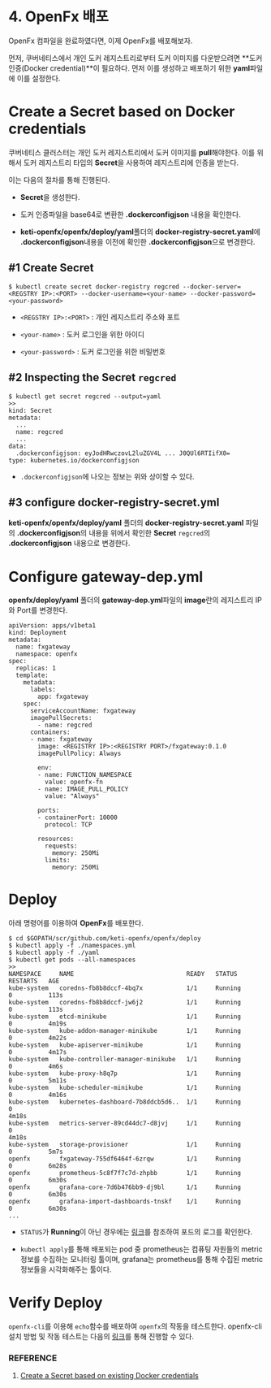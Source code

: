 # 4. OpenFx 배포

OpenFx 컴파일을 완료하였다면, 이제 OpenFx를 배포해보자.

먼저, 쿠버네티스에서 개인 도커 레지스트리로부터 도커 이미지를 다운받으려면 **도커 인증(Docker credential)**이 필요하다. 먼저 이를 생성하고 배포하기 위한 **yaml**파일에 이를 설정한다.



# Create a Secret based on Docker credentials

쿠버네티스 클러스터는 개인 도커 레지스트리에서 도커 이미지를 **pull**해야한다. 이를 위해서 도커 레지스트리 타입의 **Secret**을 사용하여 레지스트리에 인증을 받는다.

이는 다음의 절차를 통해 진행된다. 

- **Secret**을 생성한다.

- 도커 인증파일을 base64로 변환한 **.dockerconfigjson**  내용을 확인한다.

- **keti-openfx/openfx/deploy/yaml**폴더의 **docker-registry-secret.yaml**에 **.dockerconfigjson**내용을 이전에 확인한 **.dockerconfigjson**으로 변경한다.


## #1 Create Secret

    $ kubectl create secret docker-registry regcred --docker-server=<REGSTRY IP>:<PORT> --docker-username=<your-name> --docker-password=<your-password>

- `<REGSTRY IP>:<PORT>` :  개인 레지스트리 주소와 포트 

- `<your-name>` :  도커 로그인을 위한 아이디

- `<your-password>` :  도커 로그인을 위한 비밀번호



## #2 Inspecting the Secret `regcred`

    $ kubectl get secret regcred --output=yaml
    >>
    kind: Secret
    metadata:
      ...
      name: regcred
      ...
    data:
      .dockerconfigjson: eyJodHRwczovL2luZGV4L ... J0QUl6RTIifX0=
    type: kubernetes.io/dockerconfigjson

- `.dockerconfigjson`에 나오는 정보는 위와 상이할 수 있다.



## #3 configure docker-registry-secret.yml

**keti-openfx/openfx/deploy/yaml** 폴더의 **docker-registry-secret.yaml** 파일의 **.dockerconfigjson**의 내용을 위에서 확인한 **Secret** `regcred`의 **.dockerconfigjson** 내용으로 변경한다.



# Configure gateway-dep.yml

**openfx/deploy/yaml** 폴더의 **gateway-dep.yml**파일의 **image**란의 레지스트리 IP와 Port를 변경한다.

    apiVersion: apps/v1beta1
    kind: Deployment
    metadata:
      name: fxgateway
      namespace: openfx
    spec:
      replicas: 1
      template:
        metadata:
          labels:
            app: fxgateway
        spec:
          serviceAccountName: fxgateway
          imagePullSecrets:
            - name: regcred
          containers:
          - name: fxgateway
            image: <REGISTRY IP>:<REGISTRY PORT>/fxgateway:0.1.0
            imagePullPolicy: Always
    
            env:
            - name: FUNCTION_NAMESPACE
              value: openfx-fn
            - name: IMAGE_PULL_POLICY
              value: "Always"
    
            ports:
            - containerPort: 10000
              protocol: TCP
    
            resources:
              requests:
                memory: 250Mi
              limits:
                memory: 250Mi



# Deploy

아래 명령어를 이용하여 **OpenFx**를 배포한다.

    $ cd $GOPATH/scr/github.com/keti-openfx/openfx/deploy
    $ kubectl apply -f ./namespaces.yml
    $ kubectl apply -f ./yaml
    $ kubectl get pods --all-namespaces
    >>
    NAMESPACE     NAME                               READY   STATUS             RESTARTS   AGE
    kube-system   coredns-fb8b8dccf-4bq7x            1/1     Running            0          113s
    kube-system   coredns-fb8b8dccf-jw6j2            1/1     Running            0          113s
    kube-system   etcd-minikube                      1/1     Running            0          4m19s
    kube-system   kube-addon-manager-minikube        1/1     Running            0          4m22s
    kube-system   kube-apiserver-minikube            1/1     Running            0          4m17s
    kube-system   kube-controller-manager-minikube   1/1     Running            0          4m6s
    kube-system   kube-proxy-h8q7p                   1/1     Running            0          5m11s
    kube-system   kube-scheduler-minikube            1/1     Running            0          4m16s
    kube-system   kubernetes-dashboard-7b8ddcb5d6..  1/1     Running            0
    4m18s
    kube-system   metrics-server-89cd44dc7-d8jvj     1/1     Running            0
    4m18s
    kube-system   storage-provisioner                1/1     Running            0          5m7s
    openfx        fxgateway-755df6464f-6zrqw         1/1     Running            0          6m28s
    openfx        prometheus-5c8f7f7c7d-zhpbb        1/1     Running            0          6m30s
    openfx        grafana-core-7d6b476bb9-dj9bl      1/1     Running            0          6m30s
    openfx        grafana-import-dashboards-tnskf    1/1     Running            0          6m30s
    ...

- `STATUS`가 **Running**이 아닌 경우에는 [링크](https://kubernetes.io/ko/docs/reference/kubectl/cheatsheet/)를 참조하여 포드의 로그를 확인한다.

- `kubectl apply`를 통해 배포되는 pod 중 prometheus는 컴퓨팅 자원들의 metric 정보를 수집하는 모니터링 툴이며, grafana는 prometheus를 통해 수집된 metric 정보들을 시각화해주는 툴이다.



# Verify Deploy

`openfx-cli`를 이용해 `echo`함수를 배포하여 `openfx`의 작동을 테스트한다. openfx-cli 설치 방법 및 작동 테스트는 다음의 [링크](<https://github.com/keti-openfx/openfx-cli/blob/master/README.md>)를 통해 진행할 수 있다. 



### REFERENCE

1. [Create a Secret based on existing Docker credentials](https://kubernetes.io/docs/tasks/configure-pod-container/pull-image-private-registry/)
